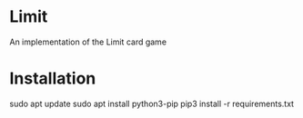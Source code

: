 # Limit
An implementation of the Limit card game

# Installation
sudo apt update
sudo apt install python3-pip
pip3 install -r requirements.txt

